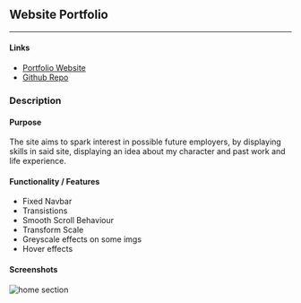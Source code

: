 ## Website Portfolio
---
#### Links

* [Portfolio Website](https://sjwconway.github.io/ "Portfolio Website")
* [Github Repo](https://github.com/sjwconway/Portfolio "Github")

### Description
#### Purpose
The site aims to spark interest in possible future employers, by displaying skills in said site, displaying an idea about my character and past work and life experience.
#### Functionality / Features
* Fixed Navbar
* Transistions
* Smooth Scroll Behaviour
* Transform Scale
* Greyscale effects on some imgs
* Hover effects

#### Screenshots
![home section](/READMEimgs/home.png)

